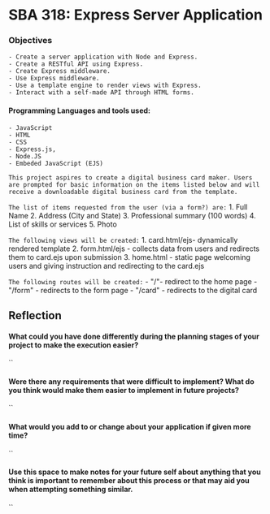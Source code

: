 # SBA 318: Express Server Application

### Objectives
    - Create a server application with Node and Express.
    - Create a RESTful API using Express.
    - Create Express middleware.
    - Use Express middleware.
    - Use a template engine to render views with Express.
    - Interact with a self-made API through HTML forms.

#### Programming Languages and tools used:
    - JavaScript
    - HTML
    - CSS
    - Express.js, 
    - Node.JS
    - Embeded JavaScript (EJS)

`This project aspires to create a digital business card maker. Users are prompted for basic information on the items listed below and will receive a downloadable digital business card from the template.`

`The list of items requested from the user (via a form?) are:`
    1. Full Name
    2. Address (City and State)
    3. Professional summary (100 words)
    4. List of skills or services
    5. Photo

`The following views will be created:`
    1. card.html/ejs- dynamically rendered template
    2. form.html/ejs - collects data from users and redirects them to card.ejs upon submission
    3. home.html - static page welcoming users and giving instruction and redirecting to the card.ejs

`The following routes will be created:`
    - "/"- redirect to the home page
    - "/form" - redirects to the form page
    - "/card" - redirects to the digital card

## Reflection

 #### What could you have done differently during the planning stages of your project to make the execution easier?
``

 #### Were there any requirements that were difficult to implement? What do you think would make them easier to implement in future projects?
``

 #### What would you add to or change about your application if given more time?
``

 #### Use this space to make notes for your future self about anything that you think is important to remember about this process or that may aid you when attempting something similar.
``
